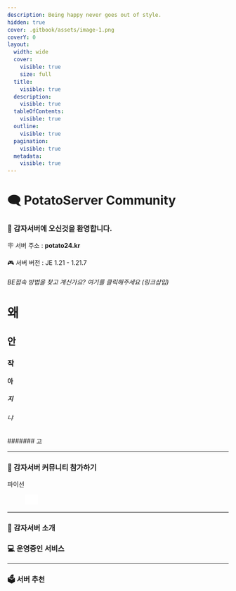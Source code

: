 ```yaml
---
description: Being happy never goes out of style.
hidden: true
cover: .gitbook/assets/image-1.png
coverY: 0
layout:
  width: wide
  cover:
    visible: true
    size: full
  title:
    visible: true
  description:
    visible: true
  tableOfContents:
    visible: true
  outline:
    visible: true
  pagination:
    visible: true
  metadata:
    visible: true
---
```


# 🗨️ PotatoServer Community

### 👋 감자서버에 오신것을 환영합니다.

🪧 서버 주소 : **potato24.kr**

🎮 서버 버전 : JE 1.21 - 1.21.7

###### BE접속 방법을 찾고 계신가요? 여기를 클릭해주세요 (링크삽입)
# 왜
## 안
### 작
#### 아
##### 지
###### 냐
####### 고

***

### 👥 감자서버 커뮤니티 참가하기

파이선

<figure><img src=".gitbook/assets/66e278299a53f5bf88615e90_Symbol.svg" alt="" width="30"><figcaption></figcaption></figure>

***

### 📑 감자서버 소개

### 💻 운영중인 서비스

***

### 🗳 서버 추천

